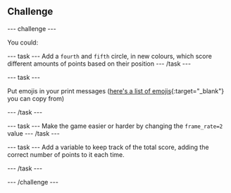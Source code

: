 ## Challenge

--- challenge ---


You could:

--- task ---
Add a `fourth` and `fifth` circle, in new colours, which score different amounts of points based on their position 
--- /task ---

--- task ---

Put emojis in your print messages ([here's a list of emojis](https://unicode.org/emoji/charts/full-emoji-list.html){:target="_blank"} you can copy from) 

--- /task ---

--- task ---
Make the game easier or harder by changing the `frame_rate=2` value 
--- /task ---

--- task ---
Add a variable to keep track of the total score, adding the correct number of points to it each time. 

--- /task ---



--- /challenge ---
